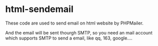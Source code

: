 # html-sendemail

These code are used to send email on html website by PHPMailer.

And the email will be sent thourgh SMTP, so you need an mail account which supports SMTP to send a email, like qq, 163, google....

